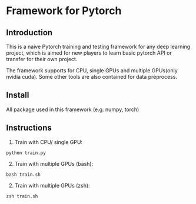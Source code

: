 

# Framework for Pytorch

## Introduction
This is a naive Pytorch training and testing framework for any deep learning project, which is aimed for new players to learn basic pytorch API or transfer for their own project.

The framework supports for CPU, single GPUs and multiple GPUs(only nvidia cuda). Some other tools are also contained for data preprocess.

## Install 

All package used in this framework (e.g. numpy, torch)


## Instructions

1. Train with  CPU/ single GPU:


```
python train.py
```

2. Train with multiple GPUs (bash):


```
bash train.sh
```
2. Train with multiple GPUs (zsh):
```
zsh train.sh
```


